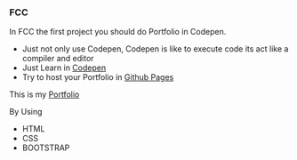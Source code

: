 <h3>FCC</h3>

<p>In FCC the first project you should do Portfolio in Codepen.</p>

<ul>
<li>Just not only use Codepen, Codepen is like to execute code its act like a compiler and editor</li>

<li>Just Learn in <a href="Codepen.io">Codepen</a></li>

<li>Try to host your Portfolio in <a href="https://pages.github.com/">Github Pages</a>

</ul>

This is my <a href="https://mskarthi95.github.io">Portfolio</a>

By Using
<ul>
<li>HTML</li>
<li>CSS</li>
<li>BOOTSTRAP</li>
</ul>

